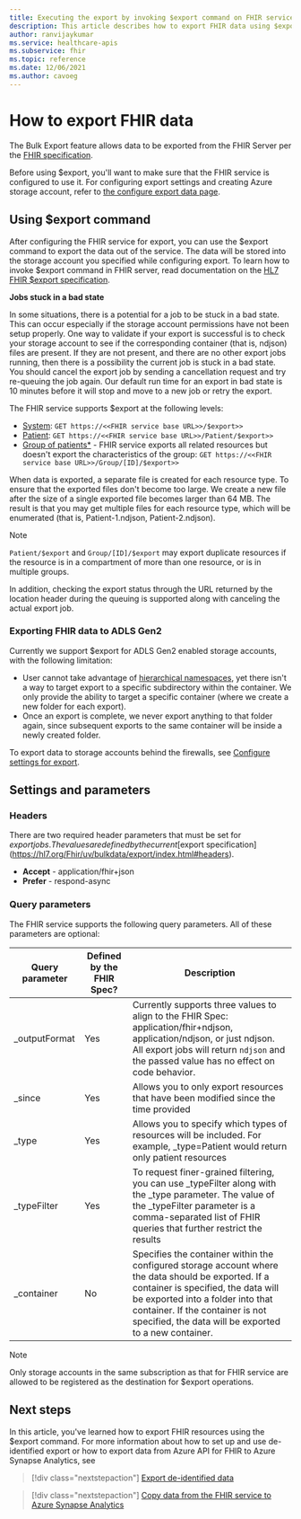 ```yaml
---
title: Executing the export by invoking $export command on FHIR service
description: This article describes how to export FHIR data using $export
author: ranvijaykumar
ms.service: healthcare-apis
ms.subservice: fhir
ms.topic: reference
ms.date: 12/06/2021
ms.author: cavoeg
---
```

# How to export FHIR data


The Bulk Export feature allows data to be exported from the FHIR Server per the [FHIR specification](https://hl7.org/fhir/uv/bulkdata/export/index.html). 

Before using $export, you'll want to make sure that the FHIR service is configured to use it. For configuring export settings and creating Azure storage account, refer to [the configure export data page](configure-export-data.md).

## Using $export command

After configuring the FHIR service for export, you can use the $export command to export the data out of the service. The data will be stored into the storage account you specified while configuring export. To learn how to invoke $export command in FHIR server, read documentation on the [HL7 FHIR $export specification](https://hl7.org/Fhir/uv/bulkdata/export/index.html).


**Jobs stuck in a bad state**

In some situations, there is a potential for a job to be stuck in a bad state. This can occur especially if the storage account permissions have not been setup properly. One way to validate if your export is successful is to check your storage account to see if the corresponding container (that is, ndjson) files are present. If they are not present, and there are no other export jobs running, then there is a possibility the current job is stuck in a bad state. You should cancel the export job by sending a cancellation request and try re-queuing the job again. Our default run time for an export in bad state is 10 minutes before it will stop and move to a new job or retry the export. 

The FHIR service supports $export at the following levels:
* [System](https://hl7.org/Fhir/uv/bulkdata/export/index.html#endpoint---system-level-export): `GET https://<<FHIR service base URL>>/$export>>`
* [Patient](https://hl7.org/Fhir/uv/bulkdata/export/index.html#endpoint---all-patients): `GET https://<<FHIR service base URL>>/Patient/$export>>`
* [Group of patients*](https://hl7.org/Fhir/uv/bulkdata/export/index.html#endpoint---group-of-patients) - FHIR service exports all related resources but doesn't export the characteristics of the group: `GET https://<<FHIR service base URL>>/Group/[ID]/$export>>`

When data is exported, a separate file is created for each resource type. To ensure that the exported files don't become too large. We create a new file after the size of a single exported file becomes larger than 64 MB. The result is that you may get multiple files for each resource type, which will be enumerated (that is, Patient-1.ndjson, Patient-2.ndjson). 


> [!Note] 
> `Patient/$export` and `Group/[ID]/$export` may export duplicate resources if the resource is in a compartment of more than one resource, or is in multiple groups.

In addition, checking the export status through the URL returned by the location header during the queuing is supported along with canceling the actual export job.

### Exporting FHIR data to ADLS Gen2

Currently we support $export for ADLS Gen2 enabled storage accounts, with the following limitation:

- User cannot take advantage of [hierarchical namespaces](../../storage/blobs/data-lake-storage-namespace.md), yet there isn't a way to target export to a specific subdirectory within the container. We only provide the ability to target a specific container (where we create a new folder for each export).
- Once an export is complete, we never export anything to that folder again, since subsequent exports to the same container will be inside a newly created folder.

To export data to storage accounts behind the firewalls, see [Configure settings for export](configure-export-data.md).

## Settings and parameters

### Headers
There are two required header parameters that must be set for $export jobs. The values are defined by the current [$export specification](https://hl7.org/Fhir/uv/bulkdata/export/index.html#headers).
* **Accept** - application/fhir+json
* **Prefer** - respond-async

### Query parameters
The FHIR service supports the following query parameters. All of these parameters are optional:

|Query parameter        | Defined by the FHIR Spec?    |  Description|
|------------------------|---|------------|
| \_outputFormat | Yes | Currently supports three values to align to the FHIR Spec: application/fhir+ndjson, application/ndjson, or just ndjson. All export jobs will return `ndjson` and the passed value has no effect on code behavior. |
| \_since | Yes | Allows you to only export resources that have been modified since the time provided |
| \_type | Yes | Allows you to specify which types of resources will be included. For example, \_type=Patient would return only patient resources|
| \_typeFilter | Yes | To request finer-grained filtering, you can use \_typeFilter along with the \_type parameter. The value of the _typeFilter parameter is a comma-separated list of FHIR queries that further restrict the results |
| \_container | No |  Specifies the container within the configured storage account where the data should be exported. If a container is specified, the data will be exported into a folder into that container. If the container is not specified, the data will be exported to a new container. |

> [!Note]
> Only storage accounts in the same subscription as that for FHIR service are allowed to be registered as the destination for $export operations.
    
## Next steps

In this article, you've learned how to export FHIR resources using the $export command. For more information about how to set up and use de-identified export or how to export data from Azure API for FHIR to Azure Synapse Analytics, see
 
>[!div class="nextstepaction"]
>[Export de-identified data](de-identified-export.md)

>[!div class="nextstepaction"]
>[Copy data from the FHIR service to Azure Synapse Analytics](copy-to-synapse.md)
